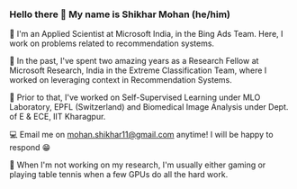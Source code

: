 ### Hello there 👋 My name is Shikhar Mohan (he/him)

🔋 I'm an Applied Scientist at Microsoft India, in the Bing Ads Team. Here, I work on problems related to recommendation systems.

🧠 In the past, I've spent two amazing years as a Research Fellow at Microsoft Research, India in the Extreme Classification Team, where I worked on leveraging context in Recommendation Systems.

🧠 Prior to that, I've worked on Self-Supervised Learning under MLO Laboratory, EPFL (Switzerland) and Biomedical Image Analysis under Dept. of E & ECE, IIT Kharagpur.

💻 Email me on mohan.shikhar11@gmail.com anytime! I will be happy to respond 😁

💁 When I'm not working on my research, I'm usually either gaming or playing table tennis when a few GPUs do all the hard work.

